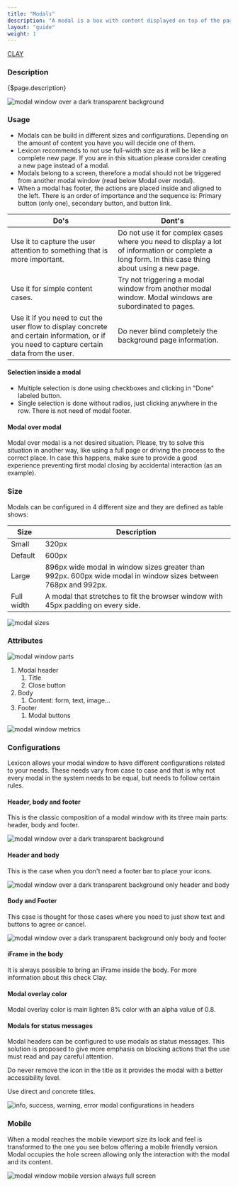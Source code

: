 ```yaml
---
title: "Modals"
description: "A modal is a box with content displayed on top of the page to capture the user’s attention for an specific action inside the same process. Modals are subordinated to pages."
layout: "guide"
weight: 1
---
```


<a class="label-link label label-warning" href="https://clayui.com/docs/components/modals.html" target="_blank">CLAY</a>

### Description

{$page.description}

![modal window over a dark transparent background](../../../images/Modal.jpg)

### Usage

* Modals can be build in different sizes and configurations. Depending on the amount of content you have you will decide one of them.
* Lexicon recommends to not use full-width size as it will be like a complete new page. If you are in this situation please consider creating a new page instead of a modal.
* Modals belong to a screen, therefore a modal should not be triggered from another modal window (read below Modal over modal).
* When a modal has footer, the actions are placed inside and aligned to the left. There is an order of importance and the sequence is: Primary button (only one), secondary button, and button link.

| Do's | Dont's |
| ---- | ------ |
| Use it to capture the user attention to something that is more important. | Do not use it for complex cases where you need to display a lot of information or complete a long form. In this case thing about using a new page. |
| Use it for simple content cases. | Try not triggering a modal window from another modal window. Modal windows are subordinated to pages.     |
| Use it if you need to cut the user flow to display concrete and certain information, or if you need to capture certain data from the user. | Do never blind completely the background page information. |

#### Selection inside a modal

* Multiple selection is done using checkboxes and clicking in "Done" labeled button.
* Single selection is done without radios, just clicking anywhere in the row. There is not need of modal footer.

#### Modal over modal

Modal over modal is a not desired situation. Please, try to solve this situation in another way, like using a full page or driving the process to the correct place. In case this happens, make sure to provide a good experience preventing first modal closing by accidental interaction (as an example).

### Size

Modals can be configured in 4 different size and they are defined as table shows:

| Size | Description |
| ---- | ----- |
| Small | 320px |
| Default | 600px |
| Large | 896px wide modal in window sizes greater than 992px. 600px wide modal in window sizes between 768px and 992px. |
| Full width | A modal that stretches to fit the browser window with 45px padding on every side. |

![modal sizes](../../../images/ModalSize.jpg)

### Attributes

![modal window parts](../../../images/ModalParts.jpg)

1. Modal header
    1. Title
    2. Close button
2. Body
    1. Content: form, text, image...
3. Footer
    1. Modal buttons

![modal window metrics](../../../images/ModalMetrics.jpg)

### Configurations

Lexicon allows your modal window to have different configurations related to your needs. These needs vary from case to case and that is why not every modal in the system needs to be equal, but needs to follow certain rules.

#### Header, body and footer

This is the classic composition of a modal window with its three main parts: header, body and footer.

![modal window over a dark transparent background](../../../images/Modal.jpg)

#### Header and body

This is the case when you don't need a footer bar to place your icons.

![modal window over a dark transparent background only header and body](../../../images/ModalFooterless.jpg)

#### Body and Footer

This case is thought for those cases where you need to just show text and buttons to agree or cancel.

![modal window over a dark transparent background only body and footer](../../../images/ModalBodyFooter.jpg)

#### iFrame in the body

It is always possible to bring an iFrame inside the body. For more information about this check Clay.

#### Modal overlay color

Modal overlay color is main lighten 8% color with an alpha value of 0.8.

#### Modals for status messages

Modal headers can be configured to use modals as status messages. This solution is proposed to give more emphasis on blocking actions that the use must read and pay careful attention.

Do never remove the icon in the title as it provides the modal with a better accessibility level.

Use direct and concrete titles.

![info, success, warning, error modal configurations in headers](../../../images/ModalStatus.jpg)

### Mobile

When a modal reaches the mobile viewport size its look and feel is transformed to the one you see below offering a mobile friendly version. Modal occupies the hole screen allowing only the interaction with the modal and its content.

![modal window mobile version always full screen](../../../images/ModalMobile.jpg)